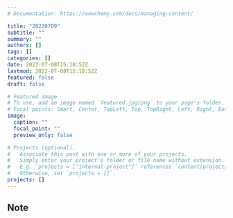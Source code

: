 ```yaml
---
# Documentation: https://wowchemy.com/docs/managing-content/

title: "20220709"
subtitle: ""
summary: ""
authors: []
tags: []
categories: []
date: 2022-07-08T15:18:52Z
lastmod: 2022-07-08T15:18:52Z
featured: false
draft: false

# Featured image
# To use, add an image named `featured.jpg/png` to your page's folder.
# Focal points: Smart, Center, TopLeft, Top, TopRight, Left, Right, BottomLeft, Bottom, BottomRight.
image:
  caption: ""
  focal_point: ""
  preview_only: false

# Projects (optional).
#   Associate this post with one or more of your projects.
#   Simply enter your project's folder or file name without extension.
#   E.g. `projects = ["internal-project"]` references `content/project/deep-learning/index.md`.
#   Otherwise, set `projects = []`.
projects: []
---
```


## Note

